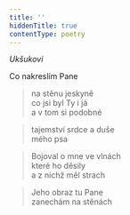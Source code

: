 ```yaml
---
title: ''
hiddenTitle: true
contentType: poetry
---
```


<section>

>   

</section>

<section>

>   

</section>

<section>

_Ukšukovi_

Co nakreslím Pane

> na stěnu jeskyně  
> co jsi byl Ty i já  
> a v tom si podobné

</section>

<section>

> tajemství srdce a duše  
> mého psa

</section>

<section>

> Bojoval o mne ve vlnách  
> které ho děsily  
> a z nichž měl strach

</section>

<section>

> Jeho obraz tu Pane  
> zanechám na stěnách

</section>
